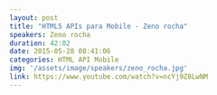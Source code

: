 ```yaml
---
layout: post
title: "HTML5 APIs para Mobile - Zeno rocha"
speakers: Zeno rocha
duration: 42:02
date: 2015-05-28 08:41:06
categories: HTML API Mobile
img: '/assets/image/speakers/zeno_rocha.jpg'
link: https://www.youtube.com/watch?v=ncYj9Z8LwNM
---
```

